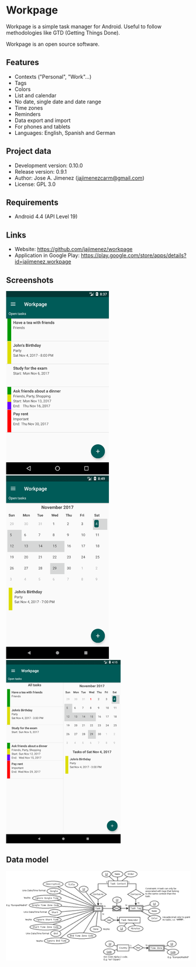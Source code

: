 Workpage
========
Workpage is a simple task manager for Android. Useful to
follow methodologies like GTD (Getting Things Done).

Workpage is an open source software.

Features
--------
* Contexts ("Personal", "Work"...)
* Tags
* Colors
* List and calendar
* No date, single date and date range
* Time zones
* Reminders
* Data export and import
* For phones and tablets
* Languages: English, Spanish and German

Project data
------------
* Development version: 0.10.0
* Release version: 0.9.1
* Author: Jose A. Jimenez (jajimenezcarm@gmail.com)
* License: GPL 3.0

Requirements
------------
* Android 4.4 (API Level 19)

Links
-----
* Website: https://github.com/jajimenez/workpage
* Application in Google Play: https://play.google.com/store/apps/details?id=jajimenez.workpage

Screenshots
-----------
![Screenshot](media/readme_screenshot_1.png) ![Screenshot](media/readme_screenshot_2.png) ![Screenshot](media/readme_screenshot_3.png)

Data model
----------
![Screenshot](doc/database.png)
